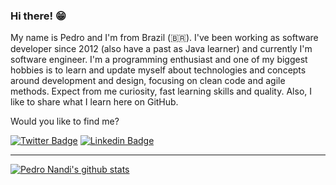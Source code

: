 ### Hi there! 😁

My name is Pedro and I'm from Brazil (🇧🇷). I've been working as software developer since 2012 (also have a past as Java learner) and currently I'm software engineer. I'm a programming enthusiast and one of my biggest hobbies is to learn and update myself about technologies and concepts around development and design, focusing on clean code and agile methods. Expect from me curiosity, fast learning skills and quality. Also, I like to share what I learn here on GitHub.

Would you like to find me?

[![Twitter Badge](https://img.shields.io/badge/-Twitter-1ca0f1?style=flat-square&labelColor=1ca0f1&logo=twitter&logoColor=white&link=https://twitter.com/pedronandi)](https://twitter.com/pedronandi)
[![Linkedin Badge](https://img.shields.io/badge/-LinkedIn-blue?style=flat-square&logo=Linkedin&logoColor=white&link=https://www.linkedin.com/in/pedronandi)](https://www.linkedin.com/in/pedronandi)

____


[![Pedro Nandi's github stats](https://github-readme-stats.vercel.app/api?username=pedronandi&theme=dark&show_icons=true&count_private=true)](https://github.com/pedronandi)
